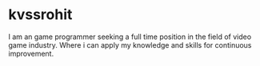 # kvssrohit
I am an game programmer seeking a full time position in the field of video  game industry.  Where i can apply my  knowledge and skills for continuous  improvement.

